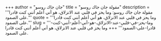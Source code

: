 +++
author = "جان جاك روسو"
title = "مقولة جان جاك روسو"
description = '''مقولة جان جاك روسو: وما يحز في قلبي عند الانزلاق، هو أني أعلم أنني كنت قادرا على الصمود.'''
quote = '''وما يحز في قلبي عند الانزلاق، هو أني أعلم أنني كنت قادرا على الصمود.'''
slug = '''وما-يحز-في-قلبي-عند-الانزلاق،-هو-أني-أعلم-أنني-كنت-قادرا-على-الصمود'''
+++
وما يحز في قلبي عند الانزلاق، هو أني أعلم أنني كنت قادرا على الصمود.
